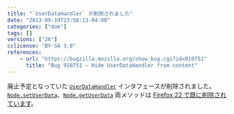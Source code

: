 ```yaml
---
title: "`UserDataHandler` が削除されました"
date: "2013-09-19T23:58:13-04:00"
categories: ["dom"]
tags: []
versions: ["26"]
cclicense: "BY-SA 3.0"
references:
    - url: "https://bugzilla.mozilla.org/show_bug.cgi?id=910751"
      title: "Bug 910751 – Hide UserDataHandler from content"
---
```

廃止予定となっていた [`UserDataHandler`](https://developer.mozilla.org/ja/docs/Web/API/UserDataHandler) インタフェースが削除されました。[`Node.setUserData`](https://developer.mozilla.org/ja/docs/Web/API/Node.setUserData)、[`Node.getUserData`](https://developer.mozilla.org/ja/docs/Web/API/Node.getUserData) 両メソッドは [Firefox 22 で既に削除されています](https://www.fxsitecompat.com/ja/docs/2013/node-getuserdata-and-setuserdata-have-been-removed/)。
